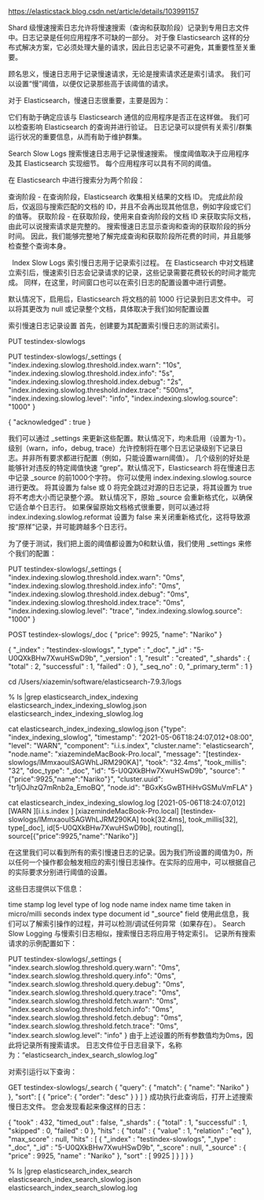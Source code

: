 https://elasticstack.blog.csdn.net/article/details/103991157

Shard 级慢速搜索日志允许将慢速搜索（查询和获取阶段）记录到专用日志文件中。日志记录是任何应用程序不可缺的一部分。 对于像 Elasticsearch 这样的分布式解决方案，它必须处理大量的请求，因此日志记录不可避免，其重要性至关重要。

顾名思义，慢速日志用于记录慢速请求，无论是搜索请求还是索引请求。 我们可以设置“慢”阈值，以便仅记录那些高于该阈值的请求。

对于 Elasticsearch，慢速日志很重要，主要是因为：

它们有助于确定应该与 Elasticsearch 通信的应用程序是否正在这样做。
我们可以检查影响 Elasticsearch 的查询并进行验证。
日志记录可以提供有关索引/群集运行状况的重要信息，从而有助于维护群集。


Search Slow Logs
搜索慢速日志用于记录慢速搜索。 慢度阈值取决于应用程序及其 Elasticsearch 实现细节。 每个应用程序可以具有不同的阈值。

在 Elasticsearch 中进行搜索分为两个阶段：

查询阶段 - 在查询阶段，Elasticsearch 收集相关结果的文档 ID。 完成此阶段后，仅返回与搜索匹配的文档的 ID，并且不会再出现其他信息，例如字段或它们的值等。
获取阶段 - 在获取阶段，使用来自查询阶段的文档 ID 来获取实际文档，由此可以说搜索请求是完整的。
搜索慢速日志显示查询和查询的获取阶段的拆分时间。 因此，我们能够完整地了解完成查询和获取阶段所花费的时间，并且能够检查整个查询本身。

 
Index Slow Logs
索引慢日志用于记录索引过程。 在 Elasticsearch 中对文档建立索引后，慢速索引日志会记录请求的记录，这些记录需要花费较长的时间才能完成。 同样，在这里，时间窗口也可以在索引日志的配置设置中进行调整。

默认情况下，启用后，Elasticsearch 将文档的前 1000 行记录到日志文件中。 可以将其更改为 null 或记录整个文档，具体取决于我们如何配置设置

索引慢速日志记录设置
首先，创建要为其配置索引慢日志的测试索引。

PUT testindex-slowlogs

PUT testindex-slowlogs/_settings
{
  "index.indexing.slowlog.threshold.index.warn": "10s",
  "index.indexing.slowlog.threshold.index.info": "5s",
  "index.indexing.slowlog.threshold.index.debug": "2s",
  "index.indexing.slowlog.threshold.index.trace": "500ms",
  "index.indexing.slowlog.level": "info",
  "index.indexing.slowlog.source": "1000"
}


{
  "acknowledged" : true
}


我们可以通过 _settings 来更新这些配置。默认情况下，均未启用（设置为-1）。 级别（warn，info，debug, trace）允许控制将在哪个日志记录级别下记录日志。并非所有要求都进行配置（例如，只能设置warn阈值）。 几个级别的好处是能够针对违反的特定阈值快速 “grep”。默认情况下，Elasticsearch 将在慢速日志中记录 _source 的前1000个字符。 你可以使用 index.indexing.slowlog.source 进行更改。 将其设置为 false 或 0 将完全跳过对源的日志记录，将其设置为 true 将不考虑大小而记录整个源。 默认情况下，原始 _source 会重新格式化，以确保它适合单个日志行。 如果保留原始文档格式很重要，则可以通过将 index.indexing.slowlog.reformat 设置为 false 来关闭重新格式化，这将导致源按“原样”记录，并可能跨越多个日志行。

为了便于测试，我们把上面的阈值都设置为0和默认值，我们使用 _settings 来修个我们的配置：

PUT testindex-slowlogs/_settings
{
  "index.indexing.slowlog.threshold.index.warn": "0ms",
  "index.indexing.slowlog.threshold.index.info": "0ms",
  "index.indexing.slowlog.threshold.index.debug": "0ms",
  "index.indexing.slowlog.threshold.index.trace": "0ms",
  "index.indexing.slowlog.level": "trace",
  "index.indexing.slowlog.source": "1000"
}

POST testindex-slowlogs/_doc
{
  "price": 9925,
  "name": "Nariko"
}

{
  "_index" : "testindex-slowlogs",
  "_type" : "_doc",
  "_id" : "5-U0QXkBHw7XwuHSwD9b",
  "_version" : 1,
  "result" : "created",
  "_shards" : {
    "total" : 2,
    "successful" : 1,
    "failed" : 0
  },
  "_seq_no" : 0,
  "_primary_term" : 1
}

cd /Users/xiazemin/software/elasticsearch-7.9.3/logs

% ls |grep elasticsearch_index_indexing
elasticsearch_index_indexing_slowlog.json
elasticsearch_index_indexing_slowlog.log

cat elasticsearch_index_indexing_slowlog.json
{"type": "index_indexing_slowlog", "timestamp": "2021-05-06T18:24:07,012+08:00", "level": "WARN", "component": "i.i.s.index", "cluster.name": "elasticsearch", "node.name": "xiazemindeMacBook-Pro.local", "message": "[testindex-slowlogs/lMmxaouISAGWhLJRM290KA]", "took": "32.4ms", "took_millis": "32", "doc_type": "_doc", "id": "5-U0QXkBHw7XwuHSwD9b", "source": "{\"price\":9925,\"name\":\"Nariko\"}", "cluster.uuid": "tr1jOJhzQ7mRnb2a_EmoBQ", "node.id": "BGxKsGwBTHiHvGSMuVmFLA"  }

cat elasticsearch_index_indexing_slowlog.log
[2021-05-06T18:24:07,012][WARN ][i.i.s.index              ] [xiazemindeMacBook-Pro.local] [testindex-slowlogs/lMmxaouISAGWhLJRM290KA] took[32.4ms], took_millis[32], type[_doc], id[5-U0QXkBHw7XwuHSwD9b], routing[], source[{"price":9925,"name":"Nariko"}]


在这里我们可以看到所有的索引慢速日志的记录。因为我们所设置的阈值为0，所以任何一个操作都会触发相应的索引慢日志操作。在实际的应用中，可以根据自己的实际要求分别进行阈值的设置。

这些日志提供以下信息：

time stamp
log level
type of log
node name
index name
time taken in micro/milli seconds
index type
document id
"_source" field
使用此信息，我们可以了解索引操作的过程，并可以检测/调试任何异常（如果存在）。
Search Slow Logging
与慢索引日志相似，搜索慢日志将应用于特定索引。 记录所有搜索请求的示例配置如下：

PUT testindex-slowlogs/_settings
{
  "index.search.slowlog.threshold.query.warn": "0ms",
  "index.search.slowlog.threshold.query.info": "0ms",
  "index.search.slowlog.threshold.query.debug": "0ms",
  "index.search.slowlog.threshold.query.trace": "0ms",
  "index.search.slowlog.threshold.fetch.warn": "0ms",
  "index.search.slowlog.threshold.fetch.info": "0ms",
  "index.search.slowlog.threshold.fetch.debug": "0ms",
  "index.search.slowlog.threshold.fetch.trace": "0ms",
  "index.search.slowlog.level": "info"
}
由于上述设置的所有参数值均为0ms，因此将记录所有搜索请求。 日志文件位于日志目录下，名称为：“elasticsearch_index_search_slowlog.log”

对索引运行以下查询：

GET testindex-slowlogs/_search
{
  "query": {
    "match": {
      "name": "Nariko"
    }
  },
  "sort": [
    {
      "price": {
        "order": "desc"
      }
    }
  ]
}
成功执行此查询后，打开上述搜索慢日志文件。 您会发现看起来像这样的日志：

{
  "took" : 432,
  "timed_out" : false,
  "_shards" : {
    "total" : 1,
    "successful" : 1,
    "skipped" : 0,
    "failed" : 0
  },
  "hits" : {
    "total" : {
      "value" : 1,
      "relation" : "eq"
    },
    "max_score" : null,
    "hits" : [
      {
        "_index" : "testindex-slowlogs",
        "_type" : "_doc",
        "_id" : "5-U0QXkBHw7XwuHSwD9b",
        "_score" : null,
        "_source" : {
          "price" : 9925,
          "name" : "Nariko"
        },
        "sort" : [
          9925
        ]
      }
    ]
  }
}


% ls |grep elasticsearch_index_search
elasticsearch_index_search_slowlog.json
elasticsearch_index_search_slowlog.log

